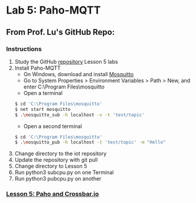 # Lab 5: Paho-MQTT
## From Prof. Lu's GitHub Repo:
### Instructions
1. Study the GitHub [repository](https://github.com/kevinwlu/iot) Lesson 5 labs
2. Install Paho-MQTT
   - On Windows, download and install [Mosquitto](mosquitto-2.0.15-install-windows-x64.exe)
   - Go to System Properties > Environment Variables > Path > New, and enter C:\Program Files\mosquitto
   - Open a terminal
   ```sh
   $ cd 'C:\Program Files\mosquitto'
   $ net start mosquitto
   $ .\mosquitto_sub -h localhost -v -t 'test/topic'
   ```
   - Open a second terminal
   ```sh
   $ cd 'C:\Program Files\mosquitto'
   $ .\mosquitto_pub -h localhost -t 'test/topic' -m "Hello"
   ```
3. Change directory to the iot repository
4. Update the repository with git pull
5. Change directory to Lesson 5
6. Run python3 subcpu.py on one Terminal
7. Run python3 pubcpu.py on another
### [Lesson 5: Paho and Crossbar.io](lesson5/README.md)
